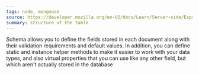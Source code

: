 ```yaml
---
tags: node, mongoose
source: https://developer.mozilla.org/en-US/docs/Learn/Server-side/Express_Nodejs/mongoose
summary: structure of the table
---
```

Schema allows you to define the fields stored in each document along with their validation requirements and default values. In addition, you can define static and instance helper methods to make it easier to work with your data types, and also virtual properties that you can use like any other field, but which aren't actually stored in the database